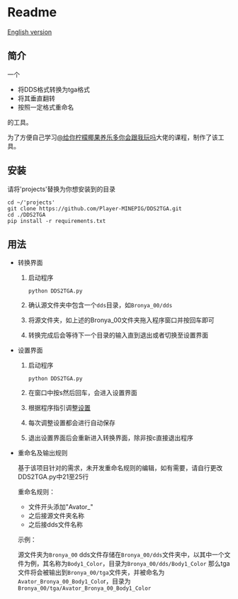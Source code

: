 # Readme

[English version]()

## 简介

一个

- 将DDS格式转换为tga格式
- 将其垂直翻转
- 按照一定格式重命名

的工具。

为了方便自己学习[@给你柠檬椰果养乐多你会跟我玩吗](https://space.bilibili.com/32704665)大佬的课程，制作了该工具。

## 安装

请将'projects'替换为你想安装到的目录

```
cd ~/'projects'
git clone https://github.com/Player-MINEPIG/DDS2TGA.git
cd ./DDS2TGA
pip install -r requirements.txt
```

## 用法

- 转换界面

  1. 启动程序

     `python DDS2TGA.py`

  2. 确认源文件夹中包含一个`dds`目录，如`Bronya_00/dds`
  3. 将源文件夹，如上述的Bronya_00文件夹拖入程序窗口并按回车即可
  4. 转换完成后会等待下一个目录的输入直到退出或者切换至设置界面

- 设置界面

  1. 启动程序

     `python DDS2TGA.py`

  2. 在窗口中按s然后回车，会进入设置界面

  3. 根据程序指引调整[设置]()

  4. 每次调整设置都会进行自动保存
  5. 退出设置界面后会重新进入转换界面，除非按c直接退出程序

- 重命名及输出规则

  基于该项目针对的需求，未开发重命名规则的编辑，如有需要，请自行更改DDS2TGA.py中21至25行

  重命名规则：

  - 文件开头添加"Avator_"
  - 之后接源文件夹名称
  - 之后接dds文件名称

  示例：

  源文件夹为`Bronya_00`
  dds文件存储在`Bronya_00/dds`文件夹中，以其中一个文件为例，其名称为`Body1_Color`，目录为`Bronya_00/dds/Body1_Color`
  那么tga文件将会被输出到`Bronya_00/tga`文件夹，并被命名为`Avator_Bronya_00_Body1_Colo`r，目录为`Bronya_00/tga/Avator_Bronya_00_Body1_Color`

  